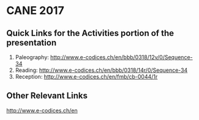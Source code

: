 # CANE 2017

## Quick Links for the Activities portion of the presentation

1. Paleography: http://www.e-codices.ch/en/bbb/0318/12v/0/Sequence-34
2. Reading: http://www.e-codices.ch/en/bbb/0318/14r/0/Sequence-34
3. Reception: http://www.e-codices.ch/en/fmb/cb-0044/1r

## Other Relevant Links

http://www.e-codices.ch/en
